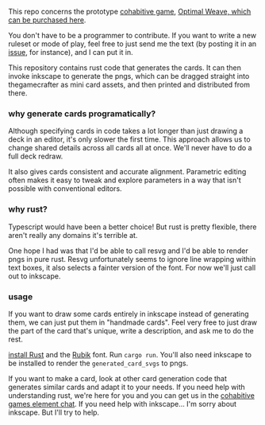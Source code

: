 This repo concerns the prototype [cohabitive game](https://makopool.com/peacewagers.html), [Optimal Weave, which can be purchased here](https://dreamshrine.org/OW.1/optimal_weave.html).

You don't have to be a programmer to contribute. If you want to write a new ruleset or mode of play, feel free to just send me the text (by posting it in an [issue](https://github.com/makoConstruct/P1/issues), for instance), and I can put it in.

This repository contains rust code that generates the cards. It can then invoke inkscape to generate the pngs, which can be dragged straight into thegamecrafter as mini card assets, and then printed and distributed from there.

### why generate cards programatically?

Although specifying cards in code takes a lot longer than just drawing a deck in an editor, it's only slower the first time. This approach allows us to change shared details across all cards all at once. We'll never have to do a full deck redraw.

It also gives cards consistent and accurate alignment. Parametric editing often makes it easy to tweak and explore parameters in a way that isn't possible with conventional editors.

### why rust?

Typescript would have been a better choice! But rust is pretty flexible, there aren't really any domains it's terrible at.

One hope I had was that I'd be able to call resvg and I'd be able to render pngs in pure rust. Resvg unfortunately seems to ignore line wrapping within text boxes, it also selects a fainter version of the font. For now we'll just call out to inkscape.

### usage

If you want to draw some cards entirely in inkscape instead of generating them, we can just put them in "handmade cards". Feel very free to just draw the part of the card that's unique, write a description, and ask me to do the rest.

[install Rust](https://www.rust-lang.org/tools/install) and the [Rubik](https://fonts.google.com/specimen/Rubik) font. Run `cargo run`. You'll also need inkscape to be installed to render the `generated_card_svgs` to pngs.

If you want to make a card, look at other card generation code that generates similar cards and adapt it to your needs. If you need help with understanding rust, we're here for you and you can get us in the [cohabitive games element chat](https://matrix.to/#/#peacewagers:matrix.org). If you need help with inkscape... I'm sorry about inkscape. But I'll try to help.
